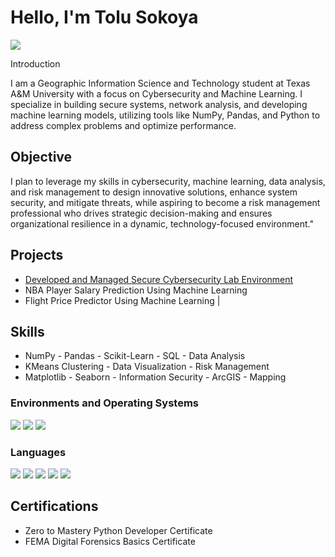 # Hello, I'm Tolu Sokoya
<a href="https://www.linkedin.com/in/tolu-sokoya-b61bb1245/"><img src="https://img.shields.io/badge/-LinkedIn-0072b1?&style=for-the-badge&logo=linkedin&logoColor=white" /></a>

Introduction

I am a Geographic Information Science and Technology student at Texas A&M University with a focus on Cybersecurity and Machine Learning. I specialize in building secure systems, network analysis, and developing machine learning models, utilizing tools like NumPy, Pandas, and Python to address complex problems and optimize performance.

## Objective

I plan to leverage my skills in cybersecurity, machine learning, data analysis, and risk management to design innovative solutions, enhance system security, and mitigate threats, while aspiring to become a risk management professional who drives strategic decision-making and ensures organizational resilience in a dynamic, technology-focused environment."


## Projects
- <a href="https://github.com/Tolusokoyacyb/Developed-and-Managed-Secure-Cybersecurity-Lab-Environment">Developed and Managed Secure Cybersecurity Lab Environment</a>
- NBA Player Salary Prediction Using Machine Learning
- Flight Price Predictor Using Machine Learning      |


## Skills

- NumPy - Pandas - Scikit-Learn - SQL - Data Analysis
- KMeans Clustering - Data Visualization - Risk Management
- Matplotlib - Seaborn - Information Security - ArcGIS - Mapping
   

### Environments and Operating Systems
<div>
    <img src="https://img.shields.io/badge/-Jupyter%20Notebook-F37626?&style=for-the-badge&logo=Jupyter&logoColor=white" />
    <img src="https://img.shields.io/badge/-Kali%20Linux-557C9B?&style=for-the-badge&logo=Kali%20Linux&logoColor=white" />
    <img src="https://img.shields.io/badge/-Ubuntu-E95420?&style=for-the-badge&logo=Ubuntu&logoColor=white" />
</div>

### Languages
<div>
   <img src="https://img.shields.io/badge/-Python-3776AB?&style=for-the-badge&logo=Python&logoColor=white" />
   <img src="https://img.shields.io/badge/-JavaScript-F7DF1E?&style=for-the-badge&logo=JavaScript&logoColor=white" />
   <img src="https://img.shields.io/badge/-R-276DC3?&style=for-the-badge&logo=R&logoColor=white" />
   <img src="https://img.shields.io/badge/-HTML-E34F26?&style=for-the-badge&logo=HTML5&logoColor=white" />
   <img src="https://img.shields.io/badge/-CSS-1572B6?&style=for-the-badge&logo=CSS3&logoColor=white" />
</div>

## Certifications

- Zero to Mastery Python Developer Certificate 
- FEMA Digital Forensics Basics Certificate


